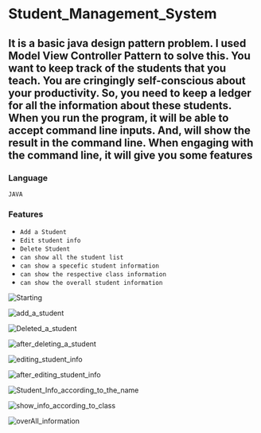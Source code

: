 # Student_Management_System
## It is a basic java design pattern problem. I used Model View Controller Pattern to solve this. You want to keep track of the students that you teach. You are cringingly self-conscious about your productivity. So, you need to keep a ledger for all the information about these students. When you run the program, it will be able to accept command line inputs. And, will show the result in the command line. When engaging with the command line, it will give you some features

### Language
`JAVA`

### Features
  - `Add a Student`
  - `Edit student info`
  - `Delete Student`
  - `can show all the student list`
  - `can show a specefic student information`
  - `can show the respective class information`
  - `can show the overall student information`
  
  ![Starting](https://user-images.githubusercontent.com/43216053/123560961-9111b600-d773-11eb-8ced-2c6332ebc58b.png)
  
  ![add_a_student](https://user-images.githubusercontent.com/43216053/123560659-a685e080-d771-11eb-998e-ab6936468cdc.png)
  
  ![Deleted_a_student](https://user-images.githubusercontent.com/43216053/123560937-6a537f80-d773-11eb-9900-2662ba26aecb.png)
  
  ![after_deleting_a_student](https://user-images.githubusercontent.com/43216053/123560949-793a3200-d773-11eb-9bbc-aad7ad7716db.png)
  
  ![editing_student_info](https://user-images.githubusercontent.com/43216053/123560953-835c3080-d773-11eb-93a7-591f23ee523e.png)

  ![after_editing_student_info](https://user-images.githubusercontent.com/43216053/123560956-87884e00-d773-11eb-8814-c75a0de93ed3.png)

  ![Student_Info_according_to_the_name](https://user-images.githubusercontent.com/43216053/123560973-b56d9280-d773-11eb-8ff3-137765829a9d.png)
  
  ![show_info_according_to_class](https://user-images.githubusercontent.com/43216053/123560969-aab2fd80-d773-11eb-8e9a-b71c305909d3.png)
  
  ![overAll_information](https://user-images.githubusercontent.com/43216053/123560980-bef6fa80-d773-11eb-89c1-7fe3ffd6bfd7.png)








